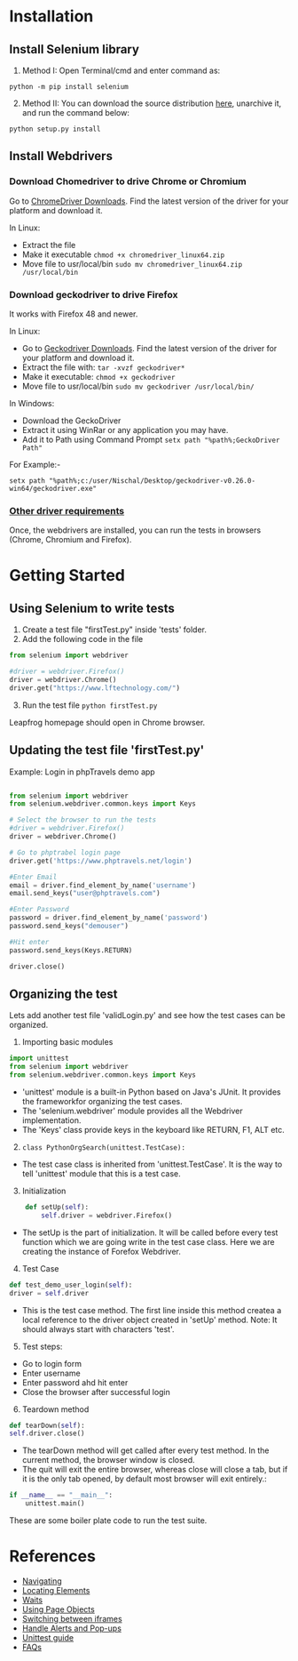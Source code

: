 # Installation

## Install Selenium library

1. Method I: Open Terminal/cmd and enter command as:

```python -m pip install selenium```

2. Method II: You can download the source distribution [here](https://pypi.org/project/selenium/), unarchive it, and run the command below:

```python setup.py install```

## Install Webdrivers
### Download Chomedriver to drive Chrome or Chromium
Go to [ChromeDriver Downloads](https://sites.google.com/a/chromium.org/chromedriver/downloads). Find the latest version of the driver for your platform and download it.

In Linux:
- Extract the file
- Make it executable
```chmod +x chromedriver_linux64.zip```
- Move file to usr/local/bin
```sudo mv chromedriver_linux64.zip /usr/local/bin```

### Download geckodriver to drive Firefox 
It works with Firefox 48 and newer.


In Linux:

- Go to [Geckodriver Downloads](https://github.com/mozilla/geckodriver). Find the latest version of the driver for your platform and download it.
- Extract the file with:
```tar -xvzf geckodriver*```
- Make it executable:
```chmod +x geckodriver```
- Move file to usr/local/bin
```sudo mv geckodriver /usr/local/bin/```

In Windows:
- Download the GeckoDriver
- Extract it using WinRar or any application you may have.
- Add it to Path using Command Prompt
```setx path "%path%;GeckoDriver Path"```

For Example:-

```setx path "%path%;c:/user/Nischal/Desktop/geckodriver-v0.26.0-win64/geckodriver.exe"```

### [Other driver requirements](https://www.selenium.dev/documentation/en/webdriver/driver_requirements/)

Once, the webdrivers are installed, you can run the tests in browsers (Chrome, Chromium and Firefox).

# Getting Started
## Using Selenium to write tests
1. Create a test file "firstTest.py" inside 'tests' folder.
2. Add the following code in the file

```python
from selenium import webdriver 

#driver = webdriver.Firefox()
driver = webdriver.Chrome() 
driver.get("https://www.lftechnology.com/") 
```
3. Run the test file
```python firstTest.py```

Leapfrog homepage should open in Chrome browser. 
## Updating the test file 'firstTest.py'
Example: Login in phpTravels demo app

```python

from selenium import webdriver
from selenium.webdriver.common.keys import Keys 

# Select the browser to run the tests
#driver = webdriver.Firefox()
driver = webdriver.Chrome()

# Go to phptrabel login page
driver.get('https://www.phptravels.net/login')

#Enter Email
email = driver.find_element_by_name('username')
email.send_keys("user@phptravels.com")

#Enter Password
password = driver.find_element_by_name('password')
password.send_keys("demouser")

#Hit enter 
password.send_keys(Keys.RETURN)

driver.close()
```
## Organizing the test

Lets add another test file 'validLogin.py' and see how the test cases can be organized.

1. Importing basic modules
```python
import unittest
from selenium import webdriver
from selenium.webdriver.common.keys import Keys
```
- 'unittest' module is a built-in Python based on Java's JUnit. It provides the frameworkfor organizing the test cases.
- The 'selenium.webdriver' module provides all the Webdriver implementation.
- The 'Keys' class provide keys in the keyboard like RETURN, F1, ALT etc.

2. ```class PythonOrgSearch(unittest.TestCase):```
- The test case class is inherited from 'unittest.TestCase'. It is the way to tell 'unittest' module that this is a test case.

3. Initialization
```python
    def setUp(self):
        self.driver = webdriver.Firefox()
```
- The setUp is the part of initialization. It will be called before every test function which we are going write in the test case class. Here we are creating the instance of Forefox Webdriver.

4. Test Case
```python
def test_demo_user_login(self):
driver = self.driver    
```
- This is the test case method. The first line inside this method createa a local reference to the driver object created in 'setUp' method.
Note: It should always start with characters 'test'.

5. Test steps:
- Go to login form
- Enter username
- Enter password ahd hit enter
- Close the browser after successful login

6. Teardown method
```python
def tearDown(self):
self.driver.close()
```
- The tearDown method will get called after every test method. In the current method, the browser window is closed.
-  The quit will exit the entire browser, whereas close will close a tab, but if it is the only tab opened, by default most browser will exit entirely.:

```python
if __name__ == "__main__":
    unittest.main()
```
These are some boiler plate code to run the test suite.

# References
- [Navigating](https://selenium-python.readthedocs.io/navigating.html)
- [Locating Elements](https://selenium-python.readthedocs.io/locating-elements.html)
- [Waits](https://selenium-python.readthedocs.io/waits.html)
- [Using Page Objects](https://selenium-python.readthedocs.io/page-objects.html)
- [Switching between iframes](https://www.techbeamers.com/switch-between-iframes-selenium-python/)
- [Handle Alerts and Pop-ups](https://www.techbeamers.com/handle-alert-popup-selenium-python/)
- [Unittest guide](https://www.techbeamers.com/selenium-python-test-suite-unittest/#h4.1)
- [FAQs](https://selenium-python.readthedocs.io/faq.html)